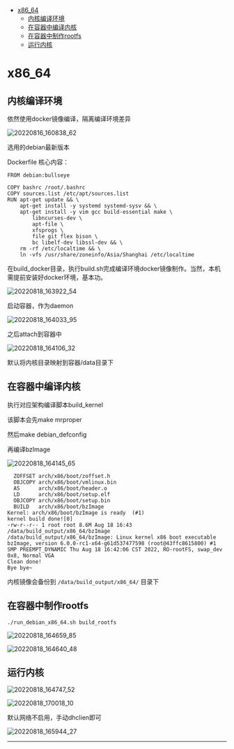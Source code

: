 <!-- MDTOC maxdepth:6 firsth1:1 numbering:0 flatten:0 bullets:1 updateOnSave:1 -->

- [x86_64](#x86_64)   
   - [内核编译环境](#内核编译环境)   
   - [在容器中编译内核](#在容器中编译内核)   
   - [在容器中制作rootfs](#在容器中制作rootfs)   
   - [运行内核](#运行内核)   

<!-- /MDTOC -->
# x86_64


## 内核编译环境

依然使用docker镜像编译，隔离编译环境差异

![20220816_160838_62](image/20220816_160838_62.png)

选用的debian最新版本


Dockerfile 核心内容：

```
FROM debian:bullseye

COPY bashrc /root/.bashrc
COPY sources.list /etc/apt/sources.list
RUN apt-get update && \
	apt-get install -y systemd systemd-sysv && \
	apt-get install -y vim gcc build-essential make \
		libncurses-dev \
		apt-file \
		xfsprogs \
		file git flex bison \
		bc libelf-dev libssl-dev && \
	rm -rf /etc/localtime && \
	ln -vfs /usr/share/zoneinfo/Asia/Shanghai /etc/localtime
```

在build_docker目录，执行build.sh完成编译环境docker镜像制作。当然，本机需提前安装好docker环境，基本功。

![20220818_163922_54](image/20220818_163922_54.png)

启动容器，作为daemon

![20220818_164033_95](image/20220818_164033_95.png)

之后attach到容器中

![20220818_164106_32](image/20220818_164106_32.png)

默认将内核目录映射到容器/data目录下

## 在容器中编译内核

执行对应架构编译脚本build_kernel

该脚本会先make mrproper

然后make debian_defconfig

再编译bzImage

![20220818_164145_65](image/20220818_164145_65.png)


```
  ZOFFSET arch/x86/boot/zoffset.h
  OBJCOPY arch/x86/boot/vmlinux.bin
  AS      arch/x86/boot/header.o
  LD      arch/x86/boot/setup.elf
  OBJCOPY arch/x86/boot/setup.bin
  BUILD   arch/x86/boot/bzImage
Kernel: arch/x86/boot/bzImage is ready  (#1)
kernel build done![0]
-rw-r--r-- 1 root root 8.6M Aug 18 16:43 /data/build_output/x86_64/bzImage
/data/build_output/x86_64/bzImage: Linux kernel x86 boot executable bzImage, version 6.0.0-rc1-x64-g61d537477598 (root@43ffc8615800) #1 SMP PREEMPT_DYNAMIC Thu Aug 18 16:42:06 CST 2022, RO-rootFS, swap_dev 0x8, Normal VGA
Clean done!
Bye bye~
```


内核镜像会备份到 ```/data/build_output/x86_64/``` 目录下


## 在容器中制作rootfs

```
./run_debian_x86_64.sh build_rootfs
```

![20220818_164659_85](image/20220818_164659_85.png)

![20220818_164640_48](image/20220818_164640_48.png)


## 运行内核

![20220818_164747_52](image/20220818_164747_52.png)

![20220818_170018_10](image/20220818_170018_10.png)

默认网络不启用，手动dhclien即可

![20220818_165944_27](image/20220818_165944_27.png)
























---
